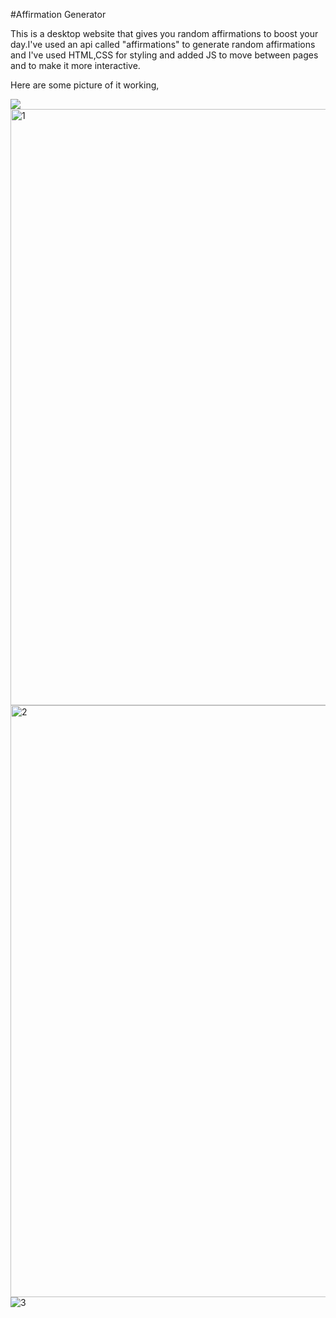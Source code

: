 #Affirmation Generator

This is a desktop website that gives you random affirmations to boost your day.I've used an api called "affirmations" to generate random affirmations and
I've used HTML,CSS for styling and added JS to move between pages and to make it more interactive.

Here are some picture of it working,

![](affirmation_generator/Affirmations_generator/1.png)
<img width="954" alt="1" src="https://user-images.githubusercontent.com/38558165/131522887-e367321d-315b-4f30-a71d-dd09755a183d.png">
<img width="947" alt="2" src="https://user-images.githubusercontent.com/38558165/131522902-8d6f814c-e643-4700-a8fe-cf0162bf1f9c.png">
![3](https://user-images.githubusercontent.com/38558165/131522908-bb8084ac-c997-4a36-9b5e-9e19971b8091.png)




